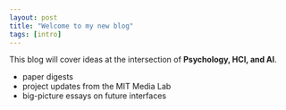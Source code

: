 ```yaml
---
layout: post
title: "Welcome to my new blog"
tags: [intro]
---
```


This blog will cover ideas at the intersection of **Psychology, HCI, and AI**.

- paper digests  
- project updates from the MIT Media Lab  
- big-picture essays on future interfaces
